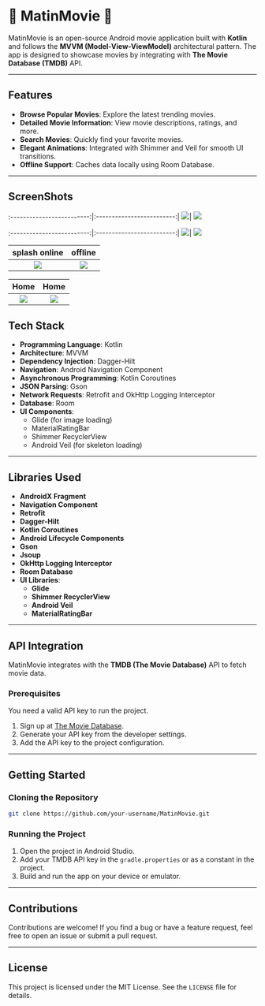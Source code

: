 # 📱 MatinMovie 💚

MatinMovie is an open-source Android movie application built with **Kotlin** and follows the **MVVM (Model-View-ViewModel)** architectural pattern. The app is designed to showcase movies by integrating with **The Movie Database (TMDB)** API.

---

## Features

- **Browse Popular Movies**: Explore the latest trending movies.
- **Detailed Movie Information**: View movie descriptions, ratings, and more.
- **Search Movies**: Quickly find your favorite movies.
- **Elegant Animations**: Integrated with Shimmer and Veil for smooth UI transitions.
- **Offline Support**: Caches data locally using Room Database.

---

## ScreenShots


:-------------------------:|:-------------------------:|
  <img src="https://s8.uupload.ir/files/screenshot_2024-12-23-22-46-59-726_ir.matin.matinfilm_8scs.jpg">| <img src="https://s8.uupload.ir/files/screenshot_2024-12-23-22-47-19-932_ir.matin.matinfilm_min9.jpg">

:-------------------------:|:-------------------------:|
  <img src="https://s8.uupload.ir/files/screenshot_2024-12-23-22-48-08-263_ir.matin.matinfilm_20gz.jpg">|  <img src="https://s8.uupload.ir/files/screenshot_2024-12-23-22-48-35-009_ir.matin.matinfilm_dctd.jpg">


  splash online           | offline      | 
:-------------------------:|   :-------------------------:|
<img src="https://s8.uupload.ir/files/screenshot_2024-12-23-22-46-59-726_ir.matin.matinfilm_8scs.jpg">| <img src="https://s8.uupload.ir/files/screenshot_2024-12-23-22-47-19-932_ir.matin.matinfilm_min9.jpg"> |

Home                    | Home |
:-------------------------:|:-------------------------:|
  <img src="https://s8.uupload.ir/files/screenshot_2024-12-23-22-48-08-263_ir.matin.matinfilm_20gz.jpg">| <img src="https://s8.uupload.ir/files/screenshot_2024-12-23-22-47-19-932_ir.matin.matinfilm_min9.jpg">| 
  



## Tech Stack

- **Programming Language**: Kotlin
- **Architecture**: MVVM
- **Dependency Injection**: Dagger-Hilt
- **Navigation**: Android Navigation Component
- **Asynchronous Programming**: Kotlin Coroutines
- **JSON Parsing**: Gson
- **Network Requests**: Retrofit and OkHttp Logging Interceptor
- **Database**: Room
- **UI Components**:
  - Glide (for image loading)
  - MaterialRatingBar
  - Shimmer RecyclerView
  - Android Veil (for skeleton loading)

---

## Libraries Used

- **AndroidX Fragment**
- **Navigation Component**
- **Retrofit**
- **Dagger-Hilt**
- **Kotlin Coroutines**
- **Android Lifecycle Components**
- **Gson**
- **Jsoup**
- **OkHttp Logging Interceptor**
- **Room Database**
- **UI Libraries**:
  - **Glide**
  - **Shimmer RecyclerView**
  - **Android Veil**
  - **MaterialRatingBar**

---

## API Integration

MatinMovie integrates with the **TMDB (The Movie Database)** API to fetch movie data.

### Prerequisites

You need a valid API key to run the project.

1. Sign up at [The Movie Database](https://www.themoviedb.org/).
2. Generate your API key from the developer settings.
3. Add the API key to the project configuration.

---

## Getting Started

### Cloning the Repository

```bash
git clone https://github.com/your-username/MatinMovie.git
```

### Running the Project

1. Open the project in Android Studio.
2. Add your TMDB API key in the `gradle.properties` or as a constant in the project.
3. Build and run the app on your device or emulator.

---

## Contributions

Contributions are welcome! If you find a bug or have a feature request, feel free to open an issue or submit a pull request.

---

## License

This project is licensed under the MIT License. See the `LICENSE` file for details.

